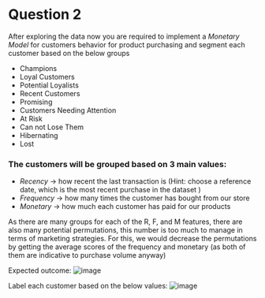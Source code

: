 # Question 2
After exploring the data now you are required to implement a *Monetary Model* for customers behavior for product purchasing and segment each customer based on the below groups
- Champions
- Loyal Customers
- Potential Loyalists
- Recent Customers 
- Promising
- Customers Needing Attention 
- At Risk
- Can not Lose Them 
- Hibernating
- Lost
  
### The customers will be grouped based on 3 main values:
- *Recency*   ->    how recent the last transaction is (Hint: choose a reference date, which is the most recent purchase in the dataset )
- *Frequency* ->    how many times the customer has bought from our store
- *Monetary*  ->    how much each customer has paid for our products
  
As there are many groups for each of the R, F, and M features, there are also many potential permutations, this number is too much to manage in terms of marketing strategies.
For this, we would decrease the permutations by getting the average scores of the frequency and monetary (as both of them are indicative to purchase volume anyway)

Expected outcome:
![image](https://github.com/MahmoudHatem96/OnlineRetailAnalysis/assets/155321343/574742f1-04f8-4de1-ab6b-15fc023671c6)

Label each customer based on the below values:
![image](https://github.com/MahmoudHatem96/OnlineRetailAnalysis/assets/155321343/1205850a-430b-4333-b80f-f9be1e6e0b4c)
